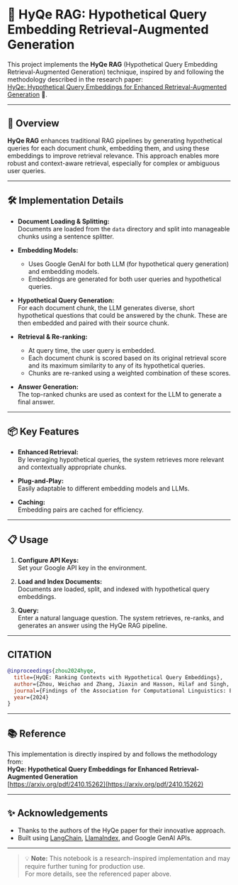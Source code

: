# 🧠 HyQe RAG: Hypothetical Query Embedding Retrieval-Augmented Generation

This project implements the **HyQe RAG** (Hypothetical Query Embedding Retrieval-Augmented Generation) technique, inspired by and following the methodology described in the research paper:  
[HyQe: Hypothetical Query Embeddings for Enhanced Retrieval-Augmented Generation](https://arxiv.org/pdf/2410.15262) 📄.

---

## 🚀 Overview

**HyQe RAG** enhances traditional RAG pipelines by generating hypothetical queries for each document chunk, embedding them, and using these embeddings to improve retrieval relevance. This approach enables more robust and context-aware retrieval, especially for complex or ambiguous user queries.

---

## 🛠️ Implementation Details

- **Document Loading & Splitting:**  
    Documents are loaded from the `data` directory and split into manageable chunks using a sentence splitter.

- **Embedding Models:**  
    - Uses Google GenAI for both LLM (for hypothetical query generation) and embedding models.
    - Embeddings are generated for both user queries and hypothetical queries.

- **Hypothetical Query Generation:**  
    For each document chunk, the LLM generates diverse, short hypothetical questions that could be answered by the chunk. These are then embedded and paired with their source chunk.

- **Retrieval & Re-ranking:**  
    - At query time, the user query is embedded.
    - Each document chunk is scored based on its original retrieval score and its maximum similarity to any of its hypothetical queries.
    - Chunks are re-ranked using a weighted combination of these scores.

- **Answer Generation:**  
    The top-ranked chunks are used as context for the LLM to generate a final answer.

---

## 📦 Key Features

- **Enhanced Retrieval:**  
    By leveraging hypothetical queries, the system retrieves more relevant and contextually appropriate chunks.

- **Plug-and-Play:**  
    Easily adaptable to different embedding models and LLMs.

- **Caching:**  
    Embedding pairs are cached for efficiency.

---

## 📋 Usage

1. **Configure API Keys:**  
     Set your Google API key in the environment.

2. **Load and Index Documents:**  
     Documents are loaded, split, and indexed with hypothetical query embeddings.

3. **Query:**  
     Enter a natural language question. The system retrieves, re-ranks, and generates an answer using the HyQe RAG pipeline.

---

## CITATION 
```bibtex 
@inproceedings{zhou2024hyqe,
  title={HyQE: Ranking Contexts with Hypothetical Query Embeddings},
  author={Zhou, Weichao and Zhang, Jiaxin and Hasson, Hilaf and Singh, Anu and Li, Wenchao},
  journal={Findings of the Association for Computational Linguistics: EMNLP 2024},
  year={2024}
}
```
---

## 📚 Reference

This implementation is directly inspired by and follows the methodology from:  
**HyQe: Hypothetical Query Embeddings for Enhanced Retrieval-Augmented Generation**  
[https://arxiv.org/pdf/2410.15262](https://arxiv.org/pdf/2410.15262)

---

## ✨ Acknowledgements

- Thanks to the authors of the HyQe paper for their innovative approach.
- Built using [LangChain](https://python.langchain.com/), [LlamaIndex](https://www.llamaindex.ai/), and Google GenAI APIs.

---

> 💡 **Note:** This notebook is a research-inspired implementation and may require further tuning for production use.  
> For more details, see the referenced paper above.